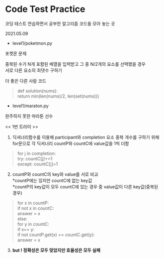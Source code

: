 # Code Test Practice

코딩 테스트 연습하면서 공부한 알고리즘 코드들 모아 놓는 곳

2021.05.09  
- level1/poketmon.py

포켓몬 문제  

중복된 수가 N개 포함된 배열을 입력받고 그 중 N/2개의 요소를 선택했을 경우  
서로 다른 요소의 최댓수 구하기

더 좋은 다른 사람 코드
>def solution(nums):  
    return min(len(nums)/2, len(set(nums)))

- level1/maraton.py  

완주하지 못한 마라톤 선수  

<< 1번 트라이 >>
1. 딕셔너리함수를 이용해 participant와 completion 요소 중복 개수를 구하기 위해 for문으로 각 딕셔너리 countP와 countC에 value값을 1씩 더함  
> for j in completion:  
        try: countC[j]+=1  
        except: countC[j]=1  
2. countP와 countC의 key와 value를 서로 비교  
    *countP에는 있지만 countC에 없는 key값  
    *countP의 key값이 모두 countC에 있는 경우 중 value값이 다른 key값(중복된 경우)  
> for x in countP:  
        if not x in countC:  
            answer = x  
        else:  
            for y in countC:  
                if x== y:  
                    if not countP.get(x) == countC.get(y):  
                        answer = x  
3. __but ! 정확성은 모두 맞았지만 효율성은 모두 실패__
